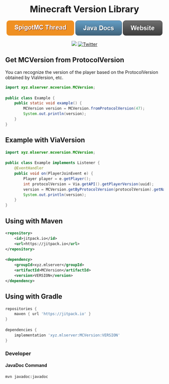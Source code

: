 <div style="text-align: center;">
<h1>Minecraft Version Library</h1>

[![](./src/main/resources/readme/spigotmc-thread-button.png)](https://www.spigotmc.org/threads/mcversion-minecraft-version-data-api.646198/) [![](./src/main/resources/readme/java-docs-button.png)](https://docs.monster2408.com/MCVersion/) [![](./src/main/resources/readme/website-button.png)](https://monster2408.com)

[![](https://jitpack.io/v/xyz.mlserver/MCVersion.svg)](https://jitpack.io/#xyz.mlserver/MCVersion)
[![Twitter](https://img.shields.io/twitter/follow/monster_2408?style=social)](https://twitter.com/monster_2408)
<!--[![Discord](https://discord.com/api/guilds/1134139990885027890/widget.png)](https://discord.gg/pkXnefCFsX)-->

</div>

## Get MCVersion from ProtocolVersion

You can recognize the version of the player based on the ProtocolVersion obtained by ViaVersion, etc.
```java
import xyz.mlserver.mcversion.MCVersion;

public class Example {
    public static void example() {
        MCVersion version = MCVersion.fromProtocolVersion(47);
        System.out.println(version);
    }
}
```

## Example with ViaVersion
```java
import xyz.mlserver.mcversion.MCVersion;

public class Example implements Listener {
    @EventHandler
    public void on(PlayerJoinEvent e) {
        Player player = e.getPlayer();
        int protocolVersion = Via.getAPI().getPlayerVersion(uuid);
        version = MCVersion.getByProtocolVersion(protocolVersion).getName();
        System.out.println(version);
    }
}

```

## Using with Maven

```xml
<repository>
    <id>jitpack.io</id>
    <url>https://jitpack.io</url>
</repository>

<dependency>
    <groupId>xyz.mlserver</groupId>
    <artifactId>MCVersion</artifactId>
    <version>VERSION</version>
</dependency>
```

## Using with Gradle

```gradle
repositories {
    maven { url 'https://jitpack.io' }
}

dependencies {
    implementation 'xyz.mlserver:MCVersion:VERSION'
}
```

### Developer
#### JavaDoc Command
```shell
mvn javadoc:javadoc
```